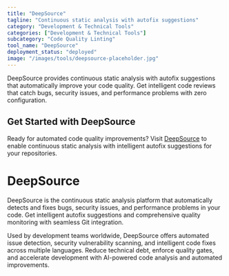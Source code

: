 ```yaml
---
title: "DeepSource"
tagline: "Continuous static analysis with autofix suggestions"
category: "Development & Technical Tools"
categories: ["Development & Technical Tools"]
subcategory: "Code Quality Linting"
tool_name: "DeepSource"
deployment_status: "deployed"
image: "/images/tools/deepsource-placeholder.jpg"
---
```

DeepSource provides continuous static analysis with autofix suggestions that automatically improve your code quality. Get intelligent code reviews that catch bugs, security issues, and performance problems with zero configuration.

## Get Started with DeepSource

Ready for automated code quality improvements? Visit [DeepSource](https://deepsource.io) to enable continuous static analysis with intelligent autofix suggestions for your repositories.

# DeepSource

DeepSource is the continuous static analysis platform that automatically detects and fixes bugs, security issues, and performance problems in your code. Get intelligent autofix suggestions and comprehensive quality monitoring with seamless Git integration.

Used by development teams worldwide, DeepSource offers automated issue detection, security vulnerability scanning, and intelligent code fixes across multiple languages. Reduce technical debt, enforce quality gates, and accelerate development with AI-powered code analysis and automated improvements.